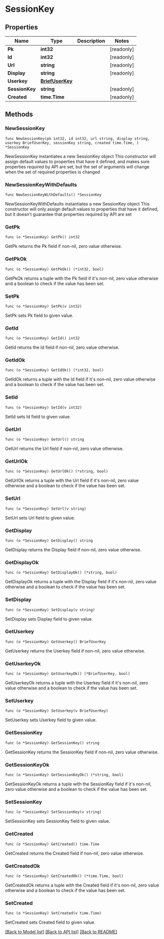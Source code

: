 # SessionKey

## Properties

Name | Type | Description | Notes
------------ | ------------- | ------------- | -------------
**Pk** | **int32** |  | [readonly] 
**Id** | **int32** |  | [readonly] 
**Url** | **string** |  | [readonly] 
**Display** | **string** |  | [readonly] 
**Userkey** | [**BriefUserKey**](BriefUserKey.md) |  | 
**SessionKey** | **string** |  | [readonly] 
**Created** | **time.Time** |  | [readonly] 

## Methods

### NewSessionKey

`func NewSessionKey(pk int32, id int32, url string, display string, userkey BriefUserKey, sessionKey string, created time.Time, ) *SessionKey`

NewSessionKey instantiates a new SessionKey object
This constructor will assign default values to properties that have it defined,
and makes sure properties required by API are set, but the set of arguments
will change when the set of required properties is changed

### NewSessionKeyWithDefaults

`func NewSessionKeyWithDefaults() *SessionKey`

NewSessionKeyWithDefaults instantiates a new SessionKey object
This constructor will only assign default values to properties that have it defined,
but it doesn't guarantee that properties required by API are set

### GetPk

`func (o *SessionKey) GetPk() int32`

GetPk returns the Pk field if non-nil, zero value otherwise.

### GetPkOk

`func (o *SessionKey) GetPkOk() (*int32, bool)`

GetPkOk returns a tuple with the Pk field if it's non-nil, zero value otherwise
and a boolean to check if the value has been set.

### SetPk

`func (o *SessionKey) SetPk(v int32)`

SetPk sets Pk field to given value.


### GetId

`func (o *SessionKey) GetId() int32`

GetId returns the Id field if non-nil, zero value otherwise.

### GetIdOk

`func (o *SessionKey) GetIdOk() (*int32, bool)`

GetIdOk returns a tuple with the Id field if it's non-nil, zero value otherwise
and a boolean to check if the value has been set.

### SetId

`func (o *SessionKey) SetId(v int32)`

SetId sets Id field to given value.


### GetUrl

`func (o *SessionKey) GetUrl() string`

GetUrl returns the Url field if non-nil, zero value otherwise.

### GetUrlOk

`func (o *SessionKey) GetUrlOk() (*string, bool)`

GetUrlOk returns a tuple with the Url field if it's non-nil, zero value otherwise
and a boolean to check if the value has been set.

### SetUrl

`func (o *SessionKey) SetUrl(v string)`

SetUrl sets Url field to given value.


### GetDisplay

`func (o *SessionKey) GetDisplay() string`

GetDisplay returns the Display field if non-nil, zero value otherwise.

### GetDisplayOk

`func (o *SessionKey) GetDisplayOk() (*string, bool)`

GetDisplayOk returns a tuple with the Display field if it's non-nil, zero value otherwise
and a boolean to check if the value has been set.

### SetDisplay

`func (o *SessionKey) SetDisplay(v string)`

SetDisplay sets Display field to given value.


### GetUserkey

`func (o *SessionKey) GetUserkey() BriefUserKey`

GetUserkey returns the Userkey field if non-nil, zero value otherwise.

### GetUserkeyOk

`func (o *SessionKey) GetUserkeyOk() (*BriefUserKey, bool)`

GetUserkeyOk returns a tuple with the Userkey field if it's non-nil, zero value otherwise
and a boolean to check if the value has been set.

### SetUserkey

`func (o *SessionKey) SetUserkey(v BriefUserKey)`

SetUserkey sets Userkey field to given value.


### GetSessionKey

`func (o *SessionKey) GetSessionKey() string`

GetSessionKey returns the SessionKey field if non-nil, zero value otherwise.

### GetSessionKeyOk

`func (o *SessionKey) GetSessionKeyOk() (*string, bool)`

GetSessionKeyOk returns a tuple with the SessionKey field if it's non-nil, zero value otherwise
and a boolean to check if the value has been set.

### SetSessionKey

`func (o *SessionKey) SetSessionKey(v string)`

SetSessionKey sets SessionKey field to given value.


### GetCreated

`func (o *SessionKey) GetCreated() time.Time`

GetCreated returns the Created field if non-nil, zero value otherwise.

### GetCreatedOk

`func (o *SessionKey) GetCreatedOk() (*time.Time, bool)`

GetCreatedOk returns a tuple with the Created field if it's non-nil, zero value otherwise
and a boolean to check if the value has been set.

### SetCreated

`func (o *SessionKey) SetCreated(v time.Time)`

SetCreated sets Created field to given value.



[[Back to Model list]](../README.md#documentation-for-models) [[Back to API list]](../README.md#documentation-for-api-endpoints) [[Back to README]](../README.md)


